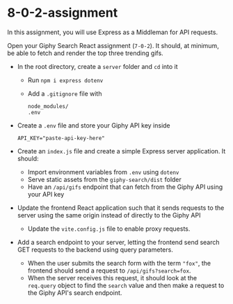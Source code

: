 # 8-0-2-assignment

In this assignment, you will use Express as a Middleman for API requests.

Open your Giphy Search React assignment (`7-0-2`). It should, at minimum, be able to fetch and render the top three trending gifs.

* In the root directory, create a `server` folder and `cd` into it
  * Run `npm i express dotenv`
  * Add a `.gitignore` file with

    ```
    node_modules/
    .env
    ```

* Create a `.env` file and store your Giphy API key inside

    ```
    API_KEY="paste-api-key-here"
    ```

* Create an `index.js` file and create a simple Express server application. It should:
  * Import environment variables from `.env` using `dotenv`
  * Serve static assets from the `giphy-search/dist` folder
  * Have an `/api/gifs` endpoint that can fetch from the Giphy API using your API key
* Update the frontend React application such that it sends requests to the server using the same origin instead of directly to the Giphy API
  * Update the `vite.config.js` file to enable proxy requests.
* Add a search endpoint to your server, letting the frontend send search GET requests to the backend using query parameters.
  * When the user submits the search form with the term `"fox"`, the frontend should send a request to `/api/gifs?search=fox`.
  * When the server receives this request, it should look at the `req.query` object to find the `search` value and then make a request to the Giphy API's search endpoint.
